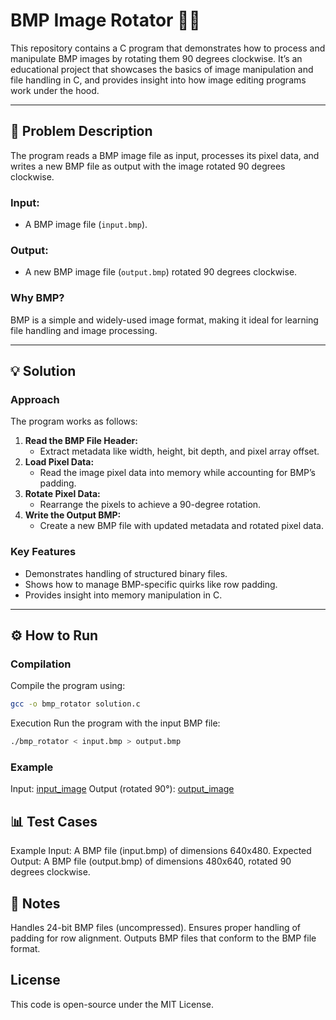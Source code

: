 # BMP Image Rotator 📸🔄

This repository contains a C program that demonstrates how to process and manipulate BMP images by rotating them 90 degrees clockwise. It’s an educational project that showcases the basics of image manipulation and file handling in C, and provides insight into how image editing programs work under the hood.

---

## 📝 Problem Description

The program reads a BMP image file as input, processes its pixel data, and writes a new BMP file as output with the image rotated 90 degrees clockwise.

### Input:
- A BMP image file (`input.bmp`).

### Output:
- A new BMP image file (`output.bmp`) rotated 90 degrees clockwise.

### Why BMP?
BMP is a simple and widely-used image format, making it ideal for learning file handling and image processing.

---

## 💡 Solution

### Approach
The program works as follows:
1. **Read the BMP File Header:**
   - Extract metadata like width, height, bit depth, and pixel array offset.
2. **Load Pixel Data:**
   - Read the image pixel data into memory while accounting for BMP’s padding.
3. **Rotate Pixel Data:**
   - Rearrange the pixels to achieve a 90-degree rotation.
4. **Write the Output BMP:**
   - Create a new BMP file with updated metadata and rotated pixel data.

### Key Features
- Demonstrates handling of structured binary files.
- Shows how to manage BMP-specific quirks like row padding.
- Provides insight into memory manipulation in C.

---

## ⚙️ How to Run

### Compilation
Compile the program using:
```bash
gcc -o bmp_rotator solution.c
```
Execution
Run the program with the input BMP file:

```bash
./bmp_rotator < input.bmp > output.bmp
```

### Example
Input:
[input_image](test/input.bmp)
Output (rotated 90°):
[output_image](test/output.bmp)

## 📊 Test Cases
Example Input:
A BMP file (input.bmp) of dimensions 640x480.
Expected Output:
A BMP file (output.bmp) of dimensions 480x640, rotated 90 degrees clockwise.

## 📝 Notes
Handles 24-bit BMP files (uncompressed).
Ensures proper handling of padding for row alignment.
Outputs BMP files that conform to the BMP file format.

## License
This code is open-source under the MIT License.
